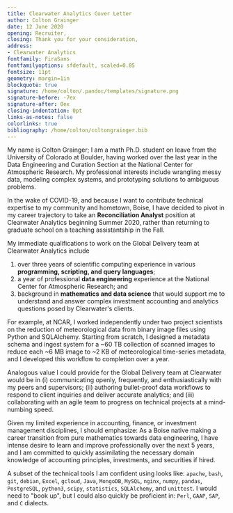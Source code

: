 ```yaml
--- 
title: Clearwater Analytics Cover Letter
author: Colton Grainger 
date: 12 June 2020
opening: Recruiter,
closing: Thank you for your consideration,
address:
- Clearwater Analytics
fontfamily: FiraSans
fontfamilyoptions: sfdefault, scaled=0.85
fontsize: 11pt
geometry: margin=1in
blockquote: true
signature: /home/colton/.pandoc/templates/signature.png
signature-before: -7ex
signature-after: 0ex
closing-indentation: 0pt
links-as-notes: false
colorlinks: true
bibliography: /home/colton/coltongrainger.bib
---
```


My name is Colton Grainger; I am a math Ph.D. student on leave from the University of Colorado at Boulder, having worked over the last year in the Data Engineering and Curation Section at the National Center for Atmospheric Research. My professional interests include wrangling messy data, modeling complex systems, and prototyping solutions to ambiguous problems. 

In the wake of COVID-19, and because I want to contribute technical expertise to my community and hometown, Boise, I have decided to pivot in my career trajectory to take an **Reconciliation Analyst** position at Clearwater Analytics beginning Summer 2020, rather than returning to graduate school on a teaching assistantship in the Fall.

My immediate qualifications to work on the Global Delivery team at Clearwater Analytics include

1. over three years of scientific computing experience in various **programming, scripting, and query languages**; 
2. a year of professional **data engineering** experience at the National Center for Atmospheric Research; and
3. background in **mathematics and data science** that would support me to understand and answer complex investment accounting and analytics questions posed by Clearwater's clients.

For example, at NCAR, I worked independently under two project scientists on the reduction of meteorological data from binary image files using Python and SQLAlchemy. Starting from scratch, I designed a metadata schema and ingest system for a ~60 TB collection of scanned images to reduce each ~6 MB image to ~2 KB of meteorological time-series metadata, and I developed this workflow to completion over a year. 

Analogous value I could provide for the Global Delivery team at Clearwater would be in
(i) communicating openly, frequently, and enthusiastically with my peers and supervisors; 
(ii) authoring bullet-proof data workflows to respond to client inquiries and deliver accurate analytics; and
(iii) collaborating with an agile team to progress on technical projects at a mind-numbing speed.

Given my limited experience in accounting, finance, or investment management disciplines, I should emphasize:
As a Boise native making a career transition from pure mathematics towards data engineering, I have intense desire to learn and improve professionally over the next 5 years, and I am committed to quickly assimilating the necessary domain knowledge of accounting principles, investments, and securities if hired.

A subset of the technical tools I am confident using looks like: 
`apache`, `bash`, `git`, `debian`, `Excel`, `gcloud`, `Java`, `MongoDB`, `MySQL`, `nginx`, `numpy`, `pandas`, `PostgreSQL`, `python3`, `scipy`, `statistics`, `SQLAlchemy`, and `unittest`. 
I would need to "book up", but I could also quickly be proficient in: `Perl`, `GAAP`, `SAP`, and `C` dialects.
